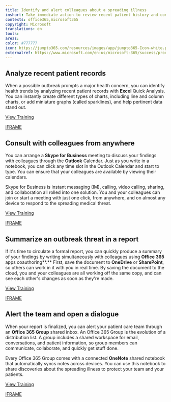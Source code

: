 ```yaml
---
title: Identify and alert colleagues about a spreading illness
inshort: Take immediate action to review recent patient history and connect with healthcare professionals when there is a suspected viral outbreak.
contexts: office365,microsoft365
copyright: Microsoft
translations: en
tools: 
areas: 
color: #777777
icon: https://jumpto365.com/resources/images/app/jumpto365-Icon-white.png
externalref: https://www.microsoft.com/en-us/microsoft-365/success/productivitylibrary/identify-and-alert-colleagues-about-a-spreading-illness
---
```


## Analyze recent patient records

When a possible outbreak prompts a major health concern, you can identify health trends by analyzing recent patient records with **Excel** Quick Analysis. You can instantly create different types of charts, including line and column charts, or add miniature graphs (called sparklines), and help pertinent data stand out.

[View Training](https://support.office.com/en-US/article/Analyze-your-data-instantly-9e382e73-7f5e-495a-a8dc-be8225b1bb78)

[IFRAME](https://www.microsoft.com/en-us/videoplayer/embed/RE1UF1t)

## Consult with colleagues from anywhere

You can arrange a **Skype for Business** meeting to discuss your findings with colleagues through the **Outlook** Calendar. Just as you write in a notebook, you can click any time slot in the Outlook Calendar and start to type. You can ensure that your colleagues are available by viewing their calendars.

Skype for Business is instant messaging (IM), calling, video calling, sharing, and collaboration all rolled into one solution. You and your colleagues can join or start a meeting with just one click, from anywhere, and on almost any device to respond to the spreading medical threat.

[View Training](https://support.office.com/en-us/article/Communicate-with-voice-and-video-c1fb68bb-fdfc-4bf5-af41-2ac88e9b6fb0)

[IFRAME](https://www.microsoft.com/en-us/videoplayer/embed/RE1Tmri)

## Summarize an outbreak threat in a report

If it's time to circulate a formal report, you can quickly produce a summary of your findings by writing simultaneously with colleagues using **Office 365** apps coauthoring**.** First, save the document to **OneDrive** or **SharePoint**, so others can work in it with you in real time. By saving the document to the cloud, you and your colleagues are all working off the same copy, and can see each other's changes as soon as they're made.

[View Training](https://support.office.com/en-US/article/Document-collaboration-and-co-authoring-EE1509B4-1F6E-401E-B04A-782D26F564A4)

[IFRAME](https://www.microsoft.com/en-us/videoplayer/embed/RE1UCnb)

## Alert the team and open a dialogue

When your report is finalized, you can alert your patient care team through an **Office 365 Group** shared inbox. An Office 365 Group is the evolution of a distribution list. A group includes a shared workspace for email, conversations, and patient information, so group members can communicate, collaborate, and quickly get stuff done.

Every Office 365 Group comes with a connected **OneNote** shared notebook that automatically syncs notes across devices. You can use this notebook to share discoveries about the spreading illness to protect your team and your patients.

[View Training](https://support.office.com/en-us/article/Unite-your-team-with-Groups-in-Outlook-aef27003-2ce6-4c62-ad6c-d5fc472507cf?ui=en-US&rs=en-US&ad=US)

[IFRAME](https://www.microsoft.com/en-us/videoplayer/embed/RE1TwT5)

